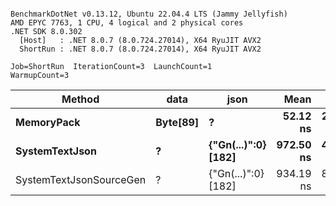 ```

BenchmarkDotNet v0.13.12, Ubuntu 22.04.4 LTS (Jammy Jellyfish)
AMD EPYC 7763, 1 CPU, 4 logical and 2 physical cores
.NET SDK 8.0.302
  [Host]   : .NET 8.0.7 (8.0.724.27014), X64 RyuJIT AVX2
  ShortRun : .NET 8.0.7 (8.0.724.27014), X64 RyuJIT AVX2

Job=ShortRun  IterationCount=3  LaunchCount=1  
WarmupCount=3  

```
| Method                  | data     | json                | Mean      | Error    | StdDev   | Min       | Max       | Gen0   | Allocated |
|------------------------ |--------- |-------------------- |----------:|---------:|---------:|----------:|----------:|-------:|----------:|
| **MemoryPack**              | **Byte[89]** | **?**                   |  **52.12 ns** | **2.076 ns** | **0.114 ns** |  **52.02 ns** |  **52.24 ns** | **0.0012** |     **104 B** |
| **SystemTextJson**          | **?**        | **{&quot;Gn(...)&quot;:0} [182]** | **972.50 ns** | **4.133 ns** | **0.227 ns** | **972.24 ns** | **972.66 ns** |      **-** |     **104 B** |
| SystemTextJsonSourceGen | ?        | {&quot;Gn(...)&quot;:0} [182] | 934.19 ns | 8.205 ns | 0.450 ns | 933.68 ns | 934.53 ns |      - |     104 B |

